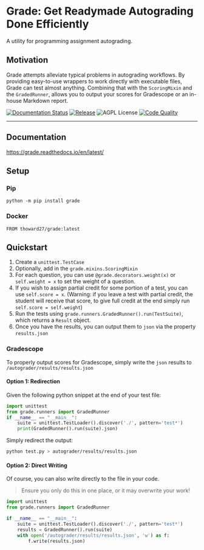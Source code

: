 # Grade: Get Readymade Autograding Done Efficiently

A utility for programming assignment autograding.

## Motivation

Grade attempts alleviate typical problems in autograding workflows.
By providing easy-to-use wrappers to work directly with executable files, Grade can test almost anything.
Combining that with the `ScoringMixin` and the `GradedRunner`, allows you to output your scores for Gradescope or an in-house Markdown report.

[![Documentation Status](https://readthedocs.org/projects/grade/badge/?version=latest)](https://grade.readthedocs.io/en/latest/?badge=latest)
[![Release](https://img.shields.io/github/v/release/thoward27/grade)](https://github.com/thoward27/grade/releases)
![AGPL License](https://img.shields.io/github/license/thoward27/grade)
[![Code Quality](https://img.shields.io/lgtm/grade/python/github/thoward27/grade)](https://lgtm.com/projects/g/thoward27/grade/context:python)

---

## Documentation

https://grade.readthedocs.io/en/latest/

## Setup

### Pip

`python -m pip install grade`

### Docker

```docker
FROM thoward27/grade:latest
```

## Quickstart

1. Create a `unittest.TestCase`
2. Optionally, add in the `grade.mixins.ScoringMixin`
3. For each question, you can use `@grade.decorators.weight(x)` or `self.weight = x` to set the weight of a question.
4. If you wish to assign partial credit for some portion of a test, you can use `self.score = x`. (Warning: if you leave a test with partial credit, the student will receive that score, to give full credit at the end simply run `self.score = self.weight`)
5. Run the tests using `grade.runners.GradedRunner().run(TestSuite)`, which returns a `Result` object.
6. Once you have the results, you can output them to `json` via the property `results.json`

### Gradescope

To properly output scores for Gradescope, simply write the `json` results to `/autograder/results/results.json`

#### Option 1: Redirection

Given the following python snippet at the end of your test file:

```python
import unittest
from grade.runners import GradedRunner
if __name__ == "__main__":
    suite = unittest.TestLoader().discover('./', pattern='test*')
    print(GradedRunner().run(suite).json)
```

Simply redirect the output:

```bash
python test.py > autograder/results/results.json
```

#### Option 2: Direct Writing

Of course, you can also write directly to the file in your code.

> Ensure you only do this in one place, or it may overwrite your work!

```python
import unittest
from grade.runners import GradedRunner

if __name__ == "__main__":
    suite = unittest.TestLoader().discover('./', pattern='test*')
    results = GradedRunner().run(suite)
    with open('/autograder/results/results.json', 'w') as f:
        f.write(results.json)
```
